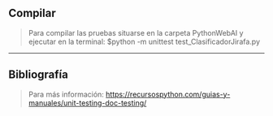 ## Compilar
> Para compilar las pruebas situarse en la carpeta PythonWebAI y ejecutar en la terminal:
  $python -m unittest test_ClasificadorJirafa.py
----
## Bibliografía
> Para más información:
https://recursospython.com/guias-y-manuales/unit-testing-doc-testing/
